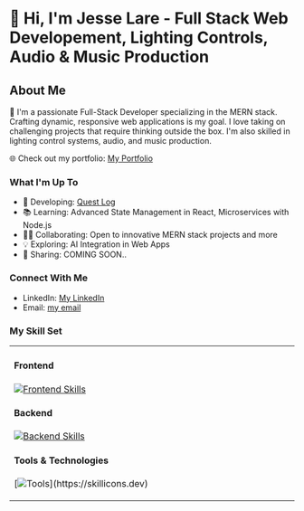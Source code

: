 # 👋 Hi, I'm Jesse Lare - Full Stack Web Developement, Lighting Controls, Audio & Music Production

## About Me
🚀 I'm a passionate Full-Stack Developer specializing in the MERN stack. Crafting dynamic, responsive web applications is my goal. I love taking on challenging projects that require thinking outside the box. I'm also skilled in lighting control systems, audio, and music production.

🌐 Check out my portfolio: [My Portfolio](https://jl-react-portfolio.netlify.app/)

### What I'm Up To
- 🔧 Developing: [Quest Log](https://github.com/Ricky-Sama/Quest-Log)
- 📚 Learning: Advanced State Management in React, Microservices with Node.js
- 👨‍💻 Collaborating: Open to innovative MERN stack projects and more
- 💡 Exploring: AI Integration in Web Apps
- 📢 Sharing: COMING SOON..

### Connect With Me
- LinkedIn: [My LinkedIn](www.linkedin.com/in/jesselare)
- Email: [my email](mailto:twelvedust@outlook.com)

### My Skill Set
<table><tr><td valign="top" width="33%">

#### Frontend  
[![Frontend Skills](https://skillicons.dev/icons?i=html,css,js,react,vite,tailwind,jquery)](https://skillicons.dev)

#### Backend  
[![Backend Skills](https://skillicons.dev/icons?i=nodejs,express,mongodb,sql,mysql)](https://skillicons.dev)

#### Tools & Technologies  
[![Tools](https://skillicons.dev/icons?i=git,bash,visualstudio,github,netlify,postman,md,)](https://skillicons.dev)


